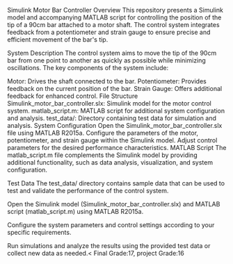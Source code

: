 Simulink Motor Bar Controller
Overview
This repository presents a Simulink model and accompanying MATLAB script for controlling the position of the tip of a 90cm bar attached to a motor shaft. The control system integrates feedback from a potentiometer and strain gauge to ensure precise and efficient movement of the bar's tip.

System Description
The control system aims to move the tip of the 90cm bar from one point to another as quickly as possible while minimizing oscillations. The key components of the system include:

Motor: Drives the shaft connected to the bar.
Potentiometer: Provides feedback on the current position of the bar.
Strain Gauge: Offers additional feedback for enhanced control.
File Structure
Simulink_motor_bar_controller.slx: Simulink model for the motor control system.
matlab_script.m: MATLAB script for additional system configuration and analysis.
test_data/: Directory containing test data for simulation and analysis.
System Configuration
Open the Simulink_motor_bar_controller.slx file using MATLAB R2015a.
Configure the parameters of the motor, potentiometer, and strain gauge within the Simulink model.
Adjust control parameters for the desired performance characteristics.
MATLAB Script
The matlab_script.m file complements the Simulink model by providing additional functionality, such as data analysis, visualization, and system configuration.

Test Data
The test_data/ directory contains sample data that can be used to test and validate the performance of the control system.

Open the Simulink model (Simulink_motor_bar_controller.slx) and MATLAB script (matlab_script.m) using MATLAB R2015a.

Configure the system parameters and control settings according to your specific requirements.

Run simulations and analyze the results using the provided test data or collect new data as needed.<
Final Grade:17, project Grade:16
